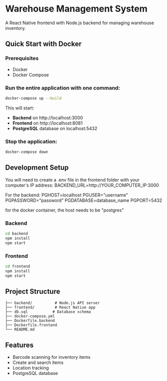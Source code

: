 # Warehouse Management System

A React Native frontend with Node.js backend for managing warehouse inventory.

## Quick Start with Docker

### Prerequisites
- Docker
- Docker Compose

### Run the entire application with one command:
```bash
docker-compose up --build
```

This will start:
- **Backend** on http://localhost:3000
- **Frontend** on http://localhost:8081
- **PostgreSQL** database on localhost:5432

### Stop the application:
```bash
docker-compose down
```

## Development Setup

You will need to create a .env file in the frontend folder with your computer's IP address:
BACKEND_URL=http://YOUR_COMPUTER_IP:3000

For the backend:
PGHOST=localhost
PGUSER="username"
PGPASSWORD="password"
PGDATABASE=database_name
PGPORT=5432

for the docker container, the host needs to be "postgres"

### Backend
```bash
cd backend
npm install
npm start
```

### Frontend
```bash
cd frontend
npm install
npm start
```

## Project Structure
```
├── backend/          # Node.js API server
├── frontend/         # React Native app
├── db.sql           # Database schema
├── docker-compose.yml
├── Dockerfile.backend
├── Dockerfile.frontend
└── README.md
```

## Features
- Barcode scanning for inventory items
- Create and search items
- Location tracking
- PostgreSQL database 